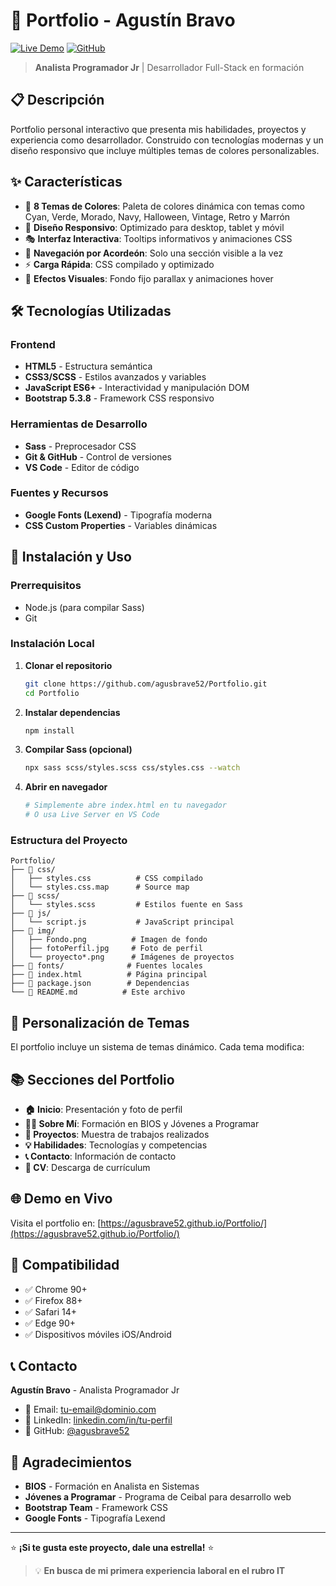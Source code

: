 # 🌟 Portfolio - Agustín Bravo

[![Live Demo](https://img.shields.io/badge/Live-Demo-brightgreen?style=for-the-badge)](https://agusbrave52.github.io/Portfolio/)
[![GitHub](https://img.shields.io/badge/GitHub-Repository-blue?style=for-the-badge&logo=github)](https://github.com/agusbrave52/Portfolio)

> **Analista Programador Jr** | Desarrollador Full-Stack en formación

## 📋 Descripción

Portfolio personal interactivo que presenta mis habilidades, proyectos y experiencia como desarrollador. Construido con tecnologías modernas y un diseño responsivo que incluye múltiples temas de colores personalizables.

## ✨ Características

- 🎨 **8 Temas de Colores**: Paleta de colores dinámica con temas como Cyan, Verde, Morado, Navy, Halloween, Vintage, Retro y Marrón
- 📱 **Diseño Responsivo**: Optimizado para desktop, tablet y móvil
- 🎭 **Interfaz Interactiva**: Tooltips informativos y animaciones CSS
- 🔄 **Navegación por Acordeón**: Solo una sección visible a la vez
- ⚡ **Carga Rápida**: CSS compilado y optimizado
- 🌊 **Efectos Visuales**: Fondo fijo parallax y animaciones hover

## 🛠️ Tecnologías Utilizadas

### Frontend
- **HTML5** - Estructura semántica
- **CSS3/SCSS** - Estilos avanzados y variables
- **JavaScript ES6+** - Interactividad y manipulación DOM
- **Bootstrap 5.3.8** - Framework CSS responsivo

### Herramientas de Desarrollo
- **Sass** - Preprocesador CSS
- **Git & GitHub** - Control de versiones
- **VS Code** - Editor de código

### Fuentes y Recursos
- **Google Fonts (Lexend)** - Tipografía moderna
- **CSS Custom Properties** - Variables dinámicas

## 🚀 Instalación y Uso

### Prerrequisitos
- Node.js (para compilar Sass)
- Git

### Instalación Local

1. **Clonar el repositorio**
   ```bash
   git clone https://github.com/agusbrave52/Portfolio.git
   cd Portfolio
   ```

2. **Instalar dependencias**
   ```bash
   npm install
   ```

3. **Compilar Sass (opcional)**
   ```bash
   npx sass scss/styles.scss css/styles.css --watch
   ```

4. **Abrir en navegador**
   ```bash
   # Simplemente abre index.html en tu navegador
   # O usa Live Server en VS Code
   ```

### Estructura del Proyecto

```
Portfolio/
├── 📁 css/
│   ├── styles.css          # CSS compilado
│   └── styles.css.map      # Source map
├── 📁 scss/
│   └── styles.scss         # Estilos fuente en Sass
├── 📁 js/
│   └── script.js           # JavaScript principal
├── 📁 img/
│   ├── Fondo.png          # Imagen de fondo
│   ├── fotoPerfil.jpg     # Foto de perfil
│   └── proyecto*.png      # Imágenes de proyectos
├── 📁 fonts/              # Fuentes locales
├── 📄 index.html          # Página principal
├── 📄 package.json        # Dependencias
└── 📄 README.md          # Este archivo
```

## 🎨 Personalización de Temas

El portfolio incluye un sistema de temas dinámico. Cada tema modifica:


## 📚 Secciones del Portfolio

- **🏠 Inicio**: Presentación y foto de perfil
- **👨‍💻 Sobre Mí**: Formación en BIOS y Jóvenes a Programar
- **🚀 Proyectos**: Muestra de trabajos realizados
- **💡 Habilidades**: Tecnologías y competencias
- **📞 Contacto**: Información de contacto
- **📄 CV**: Descarga de currículum

## 🌐 Demo en Vivo

Visita el portfolio en: [https://agusbrave52.github.io/Portfolio/](https://agusbrave52.github.io/Portfolio/)

## 📱 Compatibilidad

- ✅ Chrome 90+
- ✅ Firefox 88+
- ✅ Safari 14+
- ✅ Edge 90+
- ✅ Dispositivos móviles iOS/Android

## 📞 Contacto

**Agustín Bravo** - Analista Programador Jr

- 📧 Email: [tu-email@dominio.com](mailto:urubravo52@gmail.com)
- 💼 LinkedIn: [linkedin.com/in/tu-perfil](https://www.linkedin.com/in/agustin-fabian-bravo-bello-a53976222/)
- 🐙 GitHub: [@agusbrave52](https://github.com/agusbrave52)

## 🙏 Agradecimientos

- **BIOS** - Formación en Analista en Sistemas
- **Jóvenes a Programar** - Programa de Ceibal para desarrollo web
- **Bootstrap Team** - Framework CSS
- **Google Fonts** - Tipografía Lexend

---

⭐ **¡Si te gusta este proyecto, dale una estrella!** ⭐

> 💡 **En busca de mi primera experiencia laboral en el rubro IT**